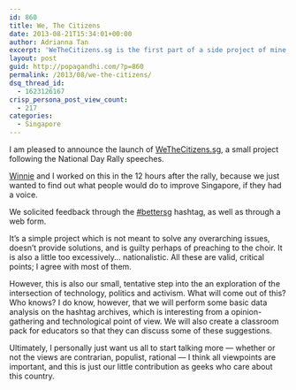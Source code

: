 ```yaml
---
id: 860
title: We, The Citizens
date: 2013-08-21T15:34:01+00:00
author: Adrianna Tan
excerpt: 'WeTheCitizens.sg is the first part of a side project of mine, which aims to combine technology and activism. '
layout: post
guid: http://popagandhi.com/?p=860
permalink: /2013/08/we-the-citizens/
dsq_thread_id:
  - 1623126167
crisp_persona_post_view_count:
  - 217
categories:
  - Singapore
---
```

I am pleased to announce the launch of [WeTheCitizens.sg](http://www.wethecitizens.sg), a small project following the National Day Rally speeches. 

[Winnie](http://winnielim.com) and I worked on this in the 12 hours after the rally, because we just wanted to find out what people would do to improve Singapore, if they had a voice. 

We solicited feedback through the [#bettersg](https://twitter.com/search?q=%23bettersg&src=typd) hashtag, as well as through a web form.

It&#8217;s a simple project which is not meant to solve any overarching issues, doesn&#8217;t provide solutions, and is guilty perhaps of preaching to the choir. It is also a little too excessively&#8230; nationalistic. All these are valid, critical points; I agree with most of them.

However, this is also our small, tentative step into the an exploration of the intersection of technology, politics and activism. What will come out of this? Who knows? I do know, however, that we will perform some basic data analysis on the hashtag archives, which is interesting from a opinion-gathering and technological point of view. We will also create a classroom pack for educators so that they can discuss some of these suggestions.

Ultimately, I personally just want us all to start talking more — whether or not the views are contrarian, populist, rational — I think all viewpoints are important, and this is just our little contribution as geeks who care about this country.